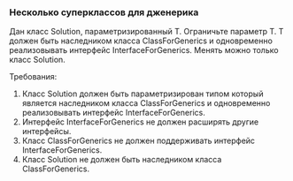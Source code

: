 
### Несколько суперклассов для дженерика

Дан класс Solution, параметризированный T.
Ограничьте параметр T.
T должен быть наследником класса ClassForGenerics и одновременно реализовывать интерфейс InterfaceForGenerics.
Менять можно только класс Solution.


Требования:
1.	Класс Solution должен быть параметризирован типом который является наследником класса ClassForGenerics и одновременно реализовывать интерфейс InterfaceForGenerics.
2.	Интерфейс InterfaceForGenerics не должен расширять другие интерфейсы.
3.	Класс ClassForGenerics не должен поддерживать интерфейс InterfaceForGenerics.
4.	Класс Solution не должен быть наследником класса ClassForGenerics.


